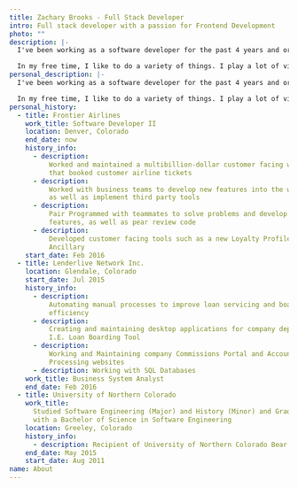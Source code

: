 ```yaml
---
title: Zachary Brooks - Full Stack Developer
intro: Full stack developer with a passion for Frontend Development
photo: ""
description: |-
  I've been working as a software developer for the past 4 years and originally started working mainly with back end systems in C# since that what I focused on during my time at the University of Northern Colorado and was really interested in game development. It wasn't until after I had graduated and started working at Frontier Airlines that I was introduced the Vue.js and fell in love with web and front end development. Currently I work as a Full Stack Developer for Frontier Airlines and work both with Vue.js and .NET Core primarily. I am also a co-organizer of the JAMStack Denver Meetup and run the audio/video piece for the group as well as have given a couple of presentations.

  In my free time, I like to do a variety of things. I play a lot of video games since that is originally what got me into development in the first place, The Witcher 3, Mass Effect, and Nier:Automata being some of my favorites. I love to listen to a variety of music from K-Pop to Metalcore, Jazz to Chiptune, I like to think it's quite eclectic. My love of music has also inspired me to start creating Beat Saber maps for some of my favorite tracks! In the winter time I like to go snowboarding up in the beautiful Colorado mountains, and I recently started getting into photography as well.
personal_description: |-
  I've been working as a software developer for the past 4 years and originally started working mainly with back end systems in C# since that what I focused on during my time at the University of Northern Colorado and was really interested in game development. It wasn't until after I had graduated and started working at Frontier Airlines that I was introduced the Vue.js and fell in love with web and front end development. Currently I work as a Full Stack Developer for Frontier Airlines and work both with Vue.js and .NET Core primarily. I am also a co-organizer of the JAMStack Denver Meetup and run the audio/video piece for the group as well as have given a couple of presentations.

  In my free time, I like to do a variety of things. I play a lot of video games since that is originally what got me into development in the first place, The Witcher 3, Mass Effect, and Nier:Automata being some of my favorites. I love to listen to a variety of music from K-Pop to Metalcore, Jazz to Chiptune, I like to think it's quite eclectic. My love of music has also inspired me to start creating Beat Saber maps for some of my favorite tracks! In the winter time I like to go snowboarding up in the beautiful Colorado mountains, and I recently started getting into photography as well.
personal_history:
  - title: Frontier Airlines
    work_title: Software Developer II
    location: Denver, Colorado
    end_date: now
    history_info:
      - description:
          Worked and maintained a multibillion-dollar customer facing website
          that booked customer airline tickets
      - description:
          Worked with business teams to develop new features into the website
          as well as implement third party tools
      - description:
          Pair Programmed with teammates to solve problems and develop new
          features, as well as pear review code
      - description:
          Developed customer facing tools such as a new Loyalty Profile, Bundles
          Ancillary
    start_date: Feb 2016
  - title: Lenderlive Network Inc.
    location: Glendale, Colorado
    start_date: Jul 2015
    history_info:
      - description:
          Automating manual processes to improve loan servicing and boarding
          efficiency
      - description:
          Creating and maintaining desktop applications for company departments.
          I.E. Loan Boarding Tool
      - description:
          Working and Maintaining company Commissions Portal and Accounts Payable
          Processing websites
      - description: Working with SQL Databases
    work_title: Business System Analyst
    end_date: Feb 2016
  - title: University of Northern Colorado
    work_title:
      Studied Software Engineering (Major) and History (Minor) and Graduated
      with a Bachelor of Science in Software Engineering
    location: Greeley, Colorado
    history_info:
      - description: Recipient of University of Northern Colorado Bear Track Scholarship
    end_date: May 2015
    start_date: Aug 2011
name: About
---
```

